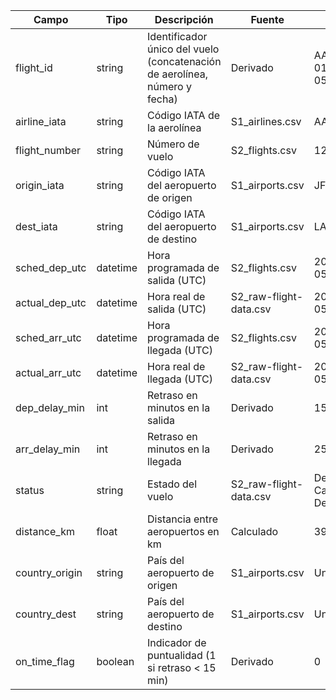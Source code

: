 | Campo | Tipo | Descripción | Fuente | Ejemplo |
|--------|------|-------------|--------|----------|
| flight_id | string | Identificador único del vuelo (concatenación de aerolínea, número y fecha) | Derivado | AA1234_2025-01-05_JFK_LAX |
| airline_iata | string | Código IATA de la aerolínea | S1_airlines.csv | AA |
| flight_number | string | Número de vuelo | S2_flights.csv | 1234 |
| origin_iata | string | Código IATA del aeropuerto de origen | S1_airports.csv | JFK |
| dest_iata | string | Código IATA del aeropuerto de destino | S1_airports.csv | LAX |
| sched_dep_utc | datetime | Hora programada de salida (UTC) | S2_flights.csv | 2025-01-05T14:30:00Z |
| actual_dep_utc | datetime | Hora real de salida (UTC) | S2_raw-flight-data.csv | 2025-01-05T14:45:00Z |
| sched_arr_utc | datetime | Hora programada de llegada (UTC) | S2_flights.csv | 2025-01-05T18:00:00Z |
| actual_arr_utc | datetime | Hora real de llegada (UTC) | S2_raw-flight-data.csv | 2025-01-05T18:25:00Z |
| dep_delay_min | int | Retraso en minutos en la salida | Derivado | 15 |
| arr_delay_min | int | Retraso en minutos en la llegada | Derivado | 25 |
| status | string | Estado del vuelo | S2_raw-flight-data.csv | Departed / Cancelled / Delayed |
| distance_km | float | Distancia entre aeropuertos en km | Calculado | 3970.4 |
| country_origin | string | País del aeropuerto de origen | S1_airports.csv | United States |
| country_dest | string | País del aeropuerto de destino | S1_airports.csv | United States |
| on_time_flag | boolean | Indicador de puntualidad (1 si retraso < 15 min) | Derivado | 0 |